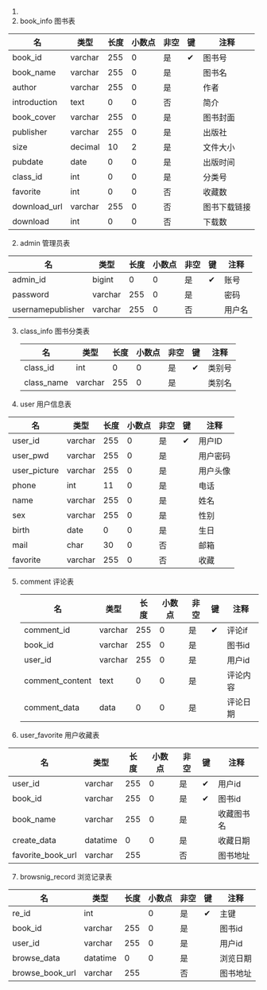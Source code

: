 1. 
1. book_info 图书表

| 名           | 类型    | 长度 | 小数点 | 非空 | 键   | 注释         |
| ------------ | ------- | ---- | ------ | ---- | ---- | ------------ |
| book_id      | varchar | 255  | 0      | 是   | ✔    | 图书号       |
| book_name    | varchar | 255  | 0      | 是   |      | 图书名       |
| author       | varchar | 255  | 0      | 是   |      | 作者         |
| introduction | text    | 0    | 0      | 否   |      | 简介         |
| book_cover   | varchar | 255  | 0      | 是   |      | 图书封面     |
| publisher    | varchar | 255  | 0      | 是   |      | 出版社       |
| size         | decimal | 10   | 2      | 是   |      | 文件大小     |
| pubdate      | date    | 0    | 0      | 是   |      | 出版时间     |
| class_id     | int     | 0    | 0      | 是   |      | 分类号       |
| favorite     | int     | 0    | 0      | 否   |      | 收藏数       |
| download_url | varchar | 255  | 0      | 否   |      | 图书下载链接 |
| download     | int     | 0    | 0      | 否   |      | 下载数       |

2. admin   管理员表

| 名                | 类型    | 长度 | 小数点 | 非空 | 键   | 注释   |
| ----------------- | ------- | ---- | ------ | ---- | ---- | ------ |
| admin_id          | bigint  | 0    | 0      | 是   | ✔    | 账号   |
| password          | varchar | 255  | 0      | 是   |      | 密码   |
| usernamepublisher | varchar | 255  | 0      | 否   |      | 用户名 |

3. class_info 图书分类表

   | 名         | 类型    | 长度 | 小数点 | 非空 | 键   | 注释   |
   | ---------- | ------- | ---- | ------ | ---- | ---- | ------ |
   | class_id   | int     | 0    | 0      | 是   | ✔    | 类别号 |
   | class_name | varchar | 255  | 0      | 是   |      | 类别名 |

4.  user 用户信息表

| 名           | 类型    | 长度 | 小数点 | 非空 | 键   | 注释     |
| ------------ | ------- | ---- | ------ | ---- | ---- | -------- |
| user_id      | varchar | 255  | 0      | 是   | ✔    | 用户ID   |
| user_pwd     | varchar | 255  | 0      | 是   |      | 用户密码 |
| user_picture | varchar | 255  | 0      | 是   |      | 用户头像 |
| phone        | int     | 11   | 0      | 是   |      | 电话     |
| name         | varchar | 255  | 0      | 是   |      | 姓名     |
| sex          | varchar | 255  | 0      | 是   |      | 性别     |
| birth        | date    | 0    | 0      | 是   |      | 生日     |
| mail         | char    | 30   | 0      | 否   |      | 邮箱     |
| favorite     | varchar | 255  | 0      | 否   |      | 收藏     |

5. comment 评论表

   | 名              | 类型    | 长度 | 小数点 | 非空 | 键   | 注释     |
   | --------------- | ------- | ---- | ------ | ---- | ---- | -------- |
   | comment_id      | varchar | 255  | 0      | 是   | ✔    | 评论if   |
   | book_id         | varchar | 255  | 0      | 是   |      | 图书id   |
   | user_id         | varchar | 255  | 0      | 是   |      | 用户id   |
   | comment_content | text    | 0    | 0      | 是   |      | 评论内容 |
   | comment_data    | data    | 0    | 0      | 是   |      | 评论日期 |

   

6. user_favorite  用户收藏表

| 名                | 类型     | 长度 | 小数点 | 非空 | 键   | 注释       |
| ----------------- | -------- | ---- | ------ | ---- | ---- | ---------- |
| user_id           | varchar  | 255  | 0      | 是   | ✔    | 用户id     |
| book_id           | varchar  | 255  | 0      | 是   | ✔    | 图书id     |
| book_name         | varchar  | 255  | 0      | 是   |      | 收藏图书名 |
| create_data       | datatime | 0    | 0      | 是   |      | 收藏日期   |
| favorite_book_url | varchar  | 255  |        | 否   |      | 图书地址   |

7. browsnig_record  浏览记录表

| 名              | 类型     | 长度 | 小数点 | 非空 | 键   | 注释     |
| --------------- | -------- | ---- | ------ | ---- | ---- | -------- |
| re_id           | int      |      | 0      | 是   | ✔    | 主键     |
| book_id         | varchar  | 255  | 0      | 是   |      | 图书id   |
| user_id         | varchar  | 255  | 0      | 是   |      | 用户id   |
| browse_data     | datatime | 0    | 0      | 是   |      | 浏览日期 |
| browse_book_url | varchar  | 255  |        | 否   |      | 图书地址 |